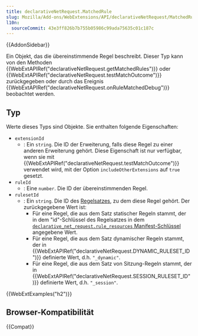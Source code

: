 ```yaml
---
title: declarativeNetRequest.MatchedRule
slug: Mozilla/Add-ons/WebExtensions/API/declarativeNetRequest/MatchedRule
l10n:
  sourceCommit: 43e3ff826b7b755b05986c99ada75635c01c187c
---
```


{{AddonSidebar}}

Ein Objekt, das die übereinstimmende Regel beschreibt. Dieser Typ kann von den Methoden {{WebExtAPIRef("declarativeNetRequest.getMatchedRules")}} oder {{WebExtAPIRef("declarativeNetRequest.testMatchOutcome")}} zurückgegeben oder durch das Ereignis {{WebExtAPIRef("declarativeNetRequest.onRuleMatchedDebug")}} beobachtet werden.

## Typ

Werte dieses Typs sind Objekte. Sie enthalten folgende Eigenschaften:

- `extensionId`
  - : Ein `string`. Die ID der Erweiterung, falls diese Regel zu einer anderen Erweiterung gehört. Diese Eigenschaft ist nur verfügbar, wenn sie mit {{WebExtAPIRef("declarativeNetRequest.testMatchOutcome")}} verwendet wird, mit der Option `includeOtherExtensions` auf `true` gesetzt.
- `ruleId`
  - : Eine `number`. Die ID der übereinstimmenden Regel.
- `rulesetId`
  - : Ein `string`. Die ID des [Regelsatzes](/de/docs/Mozilla/Add-ons/WebExtensions/API/declarativeNetRequest#rulesets), zu dem diese Regel gehört. Der zurückgegebene Wert ist:
    - Für eine Regel, die aus dem Satz statischer Regeln stammt, der in dem "id"-Schlüssel des Regelsatzes in dem [`declarative_net_request.rule_resources` Manifest-Schlüssel](/de/docs/Mozilla/Add-ons/WebExtensions/manifest.json/declarative_net_request) angegebene Wert.
    - Für eine Regel, die aus dem Satz dynamischer Regeln stammt, der in {{WebExtAPIRef("declarativeNetRequest.DYNAMIC_RULESET_ID")}} definierte Wert, d.h. `"_dynamic"`.
    - Für eine Regel, die aus dem Satz von Sitzung-Regeln stammt, der in {{WebExtAPIRef("declarativeNetRequest.SESSION_RULESET_ID")}} definierte Wert, d.h. `"_session"`.

{{WebExtExamples("h2")}}

## Browser-Kompatibilität

{{Compat}}

<!--
// Copyright 2015 The Chromium Authors. All rights reserved.
//
// Redistribution and use in source and binary forms, with or without
// modification, are permitted provided that the following conditions are
// met:
//
//    * Redistributions of source code must retain the above copyright
// notice, this list of conditions and the following disclaimer.
//    * Redistributions in binary form must reproduce the above
// copyright notice, this list of conditions and the following disclaimer
// in the documentation and/or other materials provided with the
// distribution.
//    * Neither the name of Google Inc. nor the names of its
// contributors may be used to endorse or promote products derived from
// this software without specific prior written permission.
//
// THIS SOFTWARE IS PROVIDED BY THE COPYRIGHT HOLDERS AND CONTRIBUTORS
// "AS IS" AND ANY EXPRESS OR IMPLIED WARRANTIES, INCLUDING, BUT NOT
// LIMITED TO, THE IMPLIED WARRANTIES OF MERCHANTABILITY AND FITNESS FOR
// A PARTICULAR PURPOSE ARE DISCLAIMED. IN NO EVENT SHALL THE COPYRIGHT
// OWNER OR CONTRIBUTORS BE LIABLE FOR ANY DIRECT, INDIRECT, INCIDENTAL,
// SPECIAL, EXEMPLARY, OR CONSEQUENTIAL DAMAGES (INCLUDING, BUT NOT
// LIMITED TO, PROCUREMENT OF SUBSTITUTE GOODS OR SERVICES; LOSS OF USE,
// DATA, OR PROFITS; OR BUSINESS INTERRUPTION) HOWEVER CAUSED AND ON ANY
// THEORY OF LIABILITY, WHETHER IN CONTRACT, STRICT LIABILITY, OR TORT
// (INCLUDING NEGLIGENCE OR OTHERWISE) ARISING IN ANY WAY OUT OF THE USE
// OF THIS SOFTWARE, EVEN IF ADVISED OF THE POSSIBILITY OF SUCH DAMAGE.
-->
